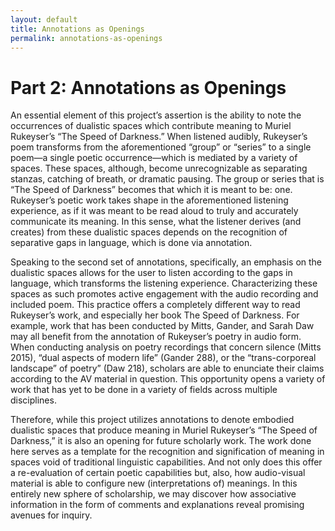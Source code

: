 ```yaml
---
layout: default
title: Annotations as Openings
permalink: annotations-as-openings
---
```

<!-- Add an essay or interpretive material below this line,
using HTML or markdown.  Do not modify this file above this line -->
# Part 2: Annotations as Openings

An essential element of this project’s assertion is the ability to note the occurrences of dualistic spaces which contribute meaning to Muriel Rukeyser’s “The Speed of Darkness.” When listened audibly, Rukeyser’s poem transforms from the aforementioned “group” or “series” to a single poem—a single poetic occurrence—which is mediated by a variety of spaces. These spaces, although, become unrecognizable as separating stanzas, catching of breath, or dramatic pausing. The group or series that is “The Speed of Darkness” becomes that which it is meant to be: one. Rukeyser’s poetic work takes shape in the aforementioned listening experience, as if it was meant to be read aloud to truly and accurately communicate its meaning. In this sense, what the listener derives (and creates) from these dualistic spaces depends on the recognition of separative gaps in language, which is done via annotation.

Speaking to the second set of annotations, specifically, an emphasis on the dualistic spaces allows for the user to listen according to the gaps in language, which transforms the listening experience. Characterizing these spaces as such promotes active engagement with the audio recording and included poem. This practice offers a completely different way to read Rukeyser’s work, and especially her book The Speed of Darkness. For example, work that has been conducted by Mitts, Gander, and Sarah Daw may all benefit from the annotation of Rukeyser’s poetry in audio form. When conducting analysis on poetry recordings that concern silence (Mitts 2015), “dual aspects of modern life” (Gander 288), or the “trans-corporeal landscape” of poetry” (Daw 218), scholars are able to enunciate their claims according to the AV material in question. This opportunity opens a variety of work that has yet to be done in a variety of fields across multiple disciplines.

Therefore, while this project utilizes annotations to denote embodied dualistic spaces that produce meaning in Muriel Rukeyser’s “The Speed of Darkness,” it is also an opening for future scholarly work. The work done here serves as a template for the recognition and signification of meaning in spaces void of traditional linguistic capabilities. And not only does this offer a re-evaluation of certain poetic capabilities but, also, how audio-visual material is able to configure new (interpretations of) meanings. In this entirely new sphere of scholarship, we may discover how associative information in the form of comments and explanations reveal promising avenues for inquiry. 

